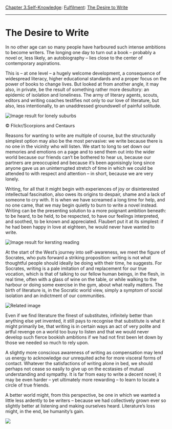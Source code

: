[Chapter 3.Self-Knowledge](https://www.theschooloflife.com/thebookoflife/category/self-knowledge/): [Fulfilment](https://www.theschooloflife.com/thebookoflife/category/self-knowledge/fulfilment/): [The Desire to Write](https://www.theschooloflife.com/thebookoflife/the-desire-to-write/)

* * *

# The Desire to Write

In no other age can so many people have harboured such intense ambitions to become writers. The longing one day to turn out a book – probably a novel or, less likely, an autobiography – lies close to the center of contemporary aspirations.

This is – at one level – a hugely welcome development, a consequence of widespread literacy, higher educational standards and a proper focus on the power of books to change lives. But looked at from another angle, it may also, in private, be the result of something rather more desultory: an epidemic of isolation and loneliness. The army of literary agents, scouts, editors and writing coaches testifies not only to our love of literature, but also, less intentionally, to an unaddressed groundswell of painful solitude.

 ![Image result for lonely suburbs](https://images.theconversation.com/files/65914/original/image-20141201-20598-1dlwdsg.jpg?ixlib=rb-1.1.0&q=45&auto=format&w=926&fit=clip)

© Flickr/Scorpions and Centaurs

Reasons for wanting to write are multiple of course, but the structurally simplest option may also be the most pervasive: we write because there is no one in the vicinity who will listen. We start to long to set down our memories and emotions on a page and to send them out into the wider world because our friends can’t be bothered to hear us, because our partners are preoccupied and because it’s been agonisingly long since anyone gave us an uninterrupted stretch of time in which we could be attended to with respect and attention – in short, because we are very lonely.

Writing, for all that it might begin with experiences of joy or disinterested intellectual fascination, also owes its origins to despair, shame and a lack of someone to cry with. It is when we have screamed a long time for help, and no one came, that we may begin quietly to burn to write a novel instead. Writing can be the presenting solution to a more poignant ambition beneath: to be heard, to be held, to be respected, to have our feelings interpreted, and soothed, to be known and appreciated. Flaubert put it at its simplest: if he had been happy in love at eighteen, he would never have wanted to write.

![Image result for kersting reading](https://upload.wikimedia.org/wikipedia/commons/b/b4/Kersting_-_Der_elegante_Leser.jpg)

At the start of the West’s journey into self-awareness, we meet the figure of Socrates, who puts forward a striking proposition: writing is not what thoughtful people should ideally be doing with their time, he suggests. For Socrates, writing is a pale imitation of and replacement for our true vocation, which is that of talking to our fellow human beings, in the flesh, in real time, often with a glass of wine on the table, or while walking to the harbour or doing some exercise in the gym, about what really matters. The birth of literature is, in the Socratic world view, simply a symptom of social isolation and an indictment of our communities.

![Related image](https://i0.wp.com/bassertive.com/wp-content/uploads/2017/06/platon_aristoteles.jpg?fit=400%2C449&ssl=1&w=640)

Even if we find literature the finest of substitutes, infinitely better than anything else yet invented, it still pays to recognise that substitute is what it might primarily be, that writing is in certain ways an act of very polite and artful revenge on a world too busy to listen and that we would never develop such fierce bookish ambitions if we had not first been let down by those we needed so much to rely upon.

A slightly more conscious awareness of writing as compensation may lend us energy to acknowledge our unrequited ache for more visceral forms of contact. Whatever the satisfactions of writing alone in bed, we should perhaps not cease so easily to give up on the ecstasies of mutual understanding and sympathy. It is far from easy to write a decent novel; it may be even harder – yet ultimately more rewarding – to learn to locate a circle of true friends.

A better world might, from this perspective, be one in which we wanted a little less ardently to be writers – because we had collectively grown ever so slightly better at listening and making ourselves heard. Literature’s loss might, in the end, be humanity’s gain.

[![](https://img.youtube.com/vi/axXn_Vn2vYo/0.jpg)](https://www.youtube.com/embed/axXn_Vn2vYo '')

